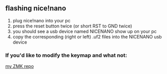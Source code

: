 ## flashing nice!nano
  1. plug nice!nano into your pc
  2. press the reset button twice (or short RST to GND twice)
  3. you should see a usb device named NICENANO show up on your pc
  4. copy the corresponding (right or left) .uf2 files into the NICENANO usb device


### If you'd like to modify the keymap and what not:

[my ZMK repo](https://github.com/c-botz/zmk-config-crowkb_38)
